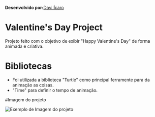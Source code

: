**Desenvolvido por:**[Davi Ícaro](https://github.com/DaviIcaro)

# Valentine's Day Project

Projeto feito com o objetivo de exibir "Happy Valentine's Day" de forma animada e criativa.

# Bibliotecas
- Foi utilizada a biblioteca "Turtle" como principal ferramente para da animação as coisas.
- "Time" para definir o tempo de animação.

#Imagem do projeto

![Exemplo de Imagem do projeto](https://user-images.githubusercontent.com/108202235/218622799-9546c302-9af9-4f67-9c72-7bd67082462e.JPG)
